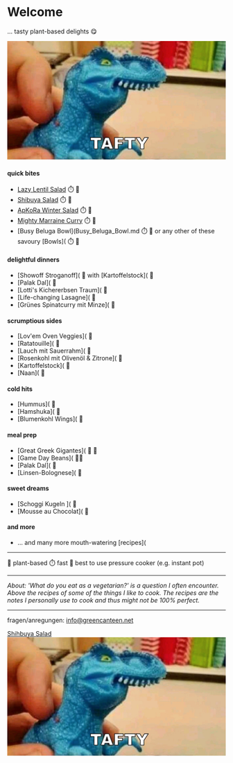 # Welcome

... tasty plant-based delights 😋

![Tasty|350](Dino.jpg)

#### quick bites
- [Lazy Lentil Salad](Lazy_Lentil_Salad.md) ⏱️ 🌿 
- [Shibuya Salad](Shibuya_Salad.md) ⏱️ 🌿
- [ApKoRa Winter Salad](ApKoRa_Winter_Salad.md) ⏱️ 🌿
- [Mighty Marraine Curry](Mighty_Marraine_Curry.md) ⏱️ 🌿
- [Busy Beluga Bowl](Busy_Beluga_Bowl.md ⏱️ 🌿 or any other of these savoury [Bowls]( ⏱️ 🌿

#### delightful dinners
- [Showoff Stroganoff]( 🌿 with [Kartoffelstock]( 🌿
- [Palak Dal]( 🌿
- [Lotti's Kichererbsen Traum]( 🌿
- [Life-changing Lasagne]( 🌿
- [Grünes Spinatcurry mit Minze]( 🌿

#### scrumptious sides
- [Lov'em Oven Veggies](  🌿
- [Ratatouille](  🌿
- [Lauch mit Sauerrahm]( 🌿
- [Rosenkohl mit Olivenöl & Zitrone]( 🌿
- [Kartoffelstock]( 🌿
- [Naan]( 🌿

#### cold hits
- [Hummus]( 🌿
- [Hamshuka]( 🌿
- [Blumenkohl Wings]( 🌿

#### meal prep
- [Great Greek Gigantes]( 🍲 🌿
- [Game Day Beans]( 🍲🌿
- [Palak Dal]( 🌿
- [Linsen-Bolognese]( 🌿

#### sweet dreams
- [Schoggi Kugeln ]( 🌿
- [Mousse au Chocolat]( 🌿

#### and more
- ... and many more mouth-watering [recipes](

---
🌿 plant-based
⏱️ fast
🍲 best to use pressure cooker (e.g. instant pot)

---
*About: 'What do you eat as a vegetarian?' is a question I often encounter. Above the recipes of some of the things I like to cook. The recipes are the notes I personally use to cook and thus might not be 100% perfect.*

---


fragen/anregungen: info@greencanteen.net



[Shihbuya Salad](ShibuyaSalad.md)
![Dino | 250x250](Dino.jpg)
